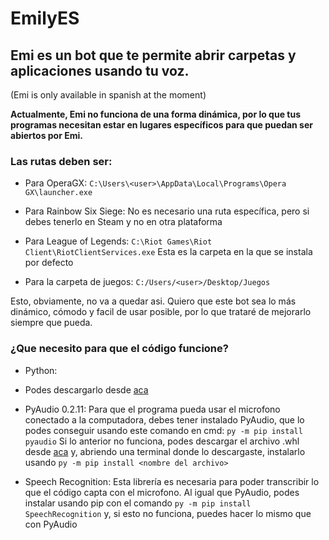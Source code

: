 # EmilyES
## Emi es un bot que te permite abrir carpetas y aplicaciones usando tu voz.

(Emi is only available in spanish at the moment)

**Actualmente, Emi no funciona de una forma dinámica, por lo que tus programas necesitan estar en lugares específicos para que puedan ser abiertos por Emi.**

### Las rutas deben ser:
* Para OperaGX:
`C:\Users\<user>\AppData\Local\Programs\Opera GX\launcher.exe`

* Para Rainbow Six Siege:
No es necesario una ruta específica, pero si debes tenerlo en Steam y no en otra plataforma

* Para League of Legends:
`C:\Riot Games\Riot Client\RiotClientServices.exe`
Esta es la carpeta en la que se instala por defecto

* Para la carpeta de juegos:
`C:/Users/<user>/Desktop/Juegos`


Esto, obviamente, no va a quedar asi. Quiero que este bot sea lo más dinámico, cómodo y facil de usar posible, por lo que trataré de mejorarlo siempre que pueda.

### ¿Que necesito para que el código funcione?
* Python:
* Podes descargarlo desde [aca](https://www.python.org/downloads/)

* PyAudio 0.2.11:
Para que el programa pueda usar el microfono conectado a la computadora, debes tener instalado PyAudio, que lo podes conseguir usando este comando en cmd: `py -m pip install pyaudio`
Si lo anterior no funciona, podes descargar el archivo .whl desde [aca](https://www.lfd.uci.edu/~gohlke/pythonlibs/) y, abriendo una terminal donde lo descargaste, instalarlo usando `py -m pip install <nombre del archivo>`

* Speech Recognition:
Esta librería es necesaria para poder transcribir lo que el código capta con el microfono. Al igual que PyAudio, podes instalar usando pip con el comando `py -m pip install SpeechRecognition` y, si esto no funciona, puedes hacer lo mismo que con PyAudio
